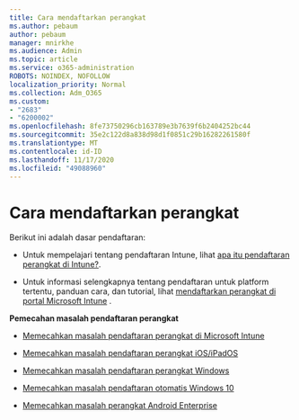 ```yaml
---
title: Cara mendaftarkan perangkat
ms.author: pebaum
author: pebaum
manager: mnirkhe
ms.audience: Admin
ms.topic: article
ms.service: o365-administration
ROBOTS: NOINDEX, NOFOLLOW
localization_priority: Normal
ms.collection: Adm_O365
ms.custom:
- "2683"
- "6200002"
ms.openlocfilehash: 8fe73750296cb163789e3b7639f6b2404252bc44
ms.sourcegitcommit: 35e2c122d8a838d98d1f0851c29b16282261580f
ms.translationtype: MT
ms.contentlocale: id-ID
ms.lasthandoff: 11/17/2020
ms.locfileid: "49088960"
---
```

# <a name="how-to-enroll-devices"></a>Cara mendaftarkan perangkat

Berikut ini adalah dasar pendaftaran:

- Untuk mempelajari tentang pendaftaran Intune, lihat [apa itu pendaftaran perangkat di Intune?](https://docs.microsoft.com/mem/intune/enrollment/device-enrollment).

- Untuk informasi selengkapnya tentang pendaftaran untuk platform tertentu, panduan cara, dan tutorial, lihat [mendaftarkan perangkat di portal Microsoft Intune](https://docs.microsoft.com/mem/intune/enrollment/) .

**Pemecahan masalah pendaftaran perangkat**

- [Memecahkan masalah pendaftaran perangkat di Microsoft Intune](https://docs.microsoft.com/mem/intune/enrollment/troubleshoot-device-enrollment-in-intune)

- [Memecahkan masalah pendaftaran perangkat iOS/iPadOS](https://docs.microsoft.com/mem/intune/enrollment/troubleshoot-ios-enrollment-errors)

- [Memecahkan masalah pendaftaran perangkat Windows](https://docs.microsoft.com/mem/intune/enrollment/troubleshoot-windows-enrollment-errors)

- [Memecahkan masalah pendaftaran otomatis Windows 10](https://docs.microsoft.com/mem/intune/enrollment/troubleshoot-windows-auto-enrollment)

- [Memecahkan masalah perangkat Android Enterprise](https://docs.microsoft.com/mem/intune/enrollment/troubleshoot-android-enrollment)


